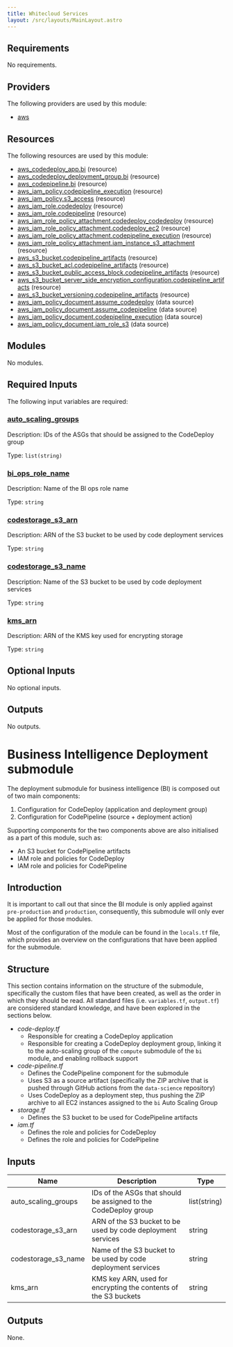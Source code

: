 ```yaml
---
title: Whitecloud Services
layout: /src/layouts/MainLayout.astro
---
```




## Requirements

No requirements.

## Providers

The following providers are used by this module:

- <a name="provider_aws"></a> [aws](#provider\_aws)

## Resources

The following resources are used by this module:

- [aws_codedeploy_app.bi](https://registry.terraform.io/providers/hashicorp/aws/latest/docs/resources/codedeploy_app) (resource)
- [aws_codedeploy_deployment_group.bi](https://registry.terraform.io/providers/hashicorp/aws/latest/docs/resources/codedeploy_deployment_group) (resource)
- [aws_codepipeline.bi](https://registry.terraform.io/providers/hashicorp/aws/latest/docs/resources/codepipeline) (resource)
- [aws_iam_policy.codepipeline_execution](https://registry.terraform.io/providers/hashicorp/aws/latest/docs/resources/iam_policy) (resource)
- [aws_iam_policy.s3_access](https://registry.terraform.io/providers/hashicorp/aws/latest/docs/resources/iam_policy) (resource)
- [aws_iam_role.codedeploy](https://registry.terraform.io/providers/hashicorp/aws/latest/docs/resources/iam_role) (resource)
- [aws_iam_role.codepipeline](https://registry.terraform.io/providers/hashicorp/aws/latest/docs/resources/iam_role) (resource)
- [aws_iam_role_policy_attachment.codedeploy_codedeploy](https://registry.terraform.io/providers/hashicorp/aws/latest/docs/resources/iam_role_policy_attachment) (resource)
- [aws_iam_role_policy_attachment.codedeploy_ec2](https://registry.terraform.io/providers/hashicorp/aws/latest/docs/resources/iam_role_policy_attachment) (resource)
- [aws_iam_role_policy_attachment.codepipeline_execution](https://registry.terraform.io/providers/hashicorp/aws/latest/docs/resources/iam_role_policy_attachment) (resource)
- [aws_iam_role_policy_attachment.iam_instance_s3_attachment](https://registry.terraform.io/providers/hashicorp/aws/latest/docs/resources/iam_role_policy_attachment) (resource)
- [aws_s3_bucket.codepipeline_artifacts](https://registry.terraform.io/providers/hashicorp/aws/latest/docs/resources/s3_bucket) (resource)
- [aws_s3_bucket_acl.codepipeline_artifacts](https://registry.terraform.io/providers/hashicorp/aws/latest/docs/resources/s3_bucket_acl) (resource)
- [aws_s3_bucket_public_access_block.codepipeline_artifacts](https://registry.terraform.io/providers/hashicorp/aws/latest/docs/resources/s3_bucket_public_access_block) (resource)
- [aws_s3_bucket_server_side_encryption_configuration.codepipeline_artifacts](https://registry.terraform.io/providers/hashicorp/aws/latest/docs/resources/s3_bucket_server_side_encryption_configuration) (resource)
- [aws_s3_bucket_versioning.codepipeline_artifacts](https://registry.terraform.io/providers/hashicorp/aws/latest/docs/resources/s3_bucket_versioning) (resource)
- [aws_iam_policy_document.assume_codedeploy](https://registry.terraform.io/providers/hashicorp/aws/latest/docs/data-sources/iam_policy_document) (data source)
- [aws_iam_policy_document.assume_codepipeline](https://registry.terraform.io/providers/hashicorp/aws/latest/docs/data-sources/iam_policy_document) (data source)
- [aws_iam_policy_document.codepipeline_execution](https://registry.terraform.io/providers/hashicorp/aws/latest/docs/data-sources/iam_policy_document) (data source)
- [aws_iam_policy_document.iam_role_s3](https://registry.terraform.io/providers/hashicorp/aws/latest/docs/data-sources/iam_policy_document) (data source)

## Modules

No modules.

## Required Inputs

The following input variables are required:

### <a name="input_auto_scaling_groups"></a> [auto\_scaling\_groups](#input\_auto\_scaling\_groups)

Description: IDs of the ASGs that should be assigned to the CodeDeploy group

Type: `list(string)`

### <a name="input_bi_ops_role_name"></a> [bi\_ops\_role\_name](#input\_bi\_ops\_role\_name)

Description: Name of the BI ops role name

Type: `string`

### <a name="input_codestorage_s3_arn"></a> [codestorage\_s3\_arn](#input\_codestorage\_s3\_arn)

Description: ARN of the S3 bucket to be used by code deployment services

Type: `string`

### <a name="input_codestorage_s3_name"></a> [codestorage\_s3\_name](#input\_codestorage\_s3\_name)

Description: Name of the S3 bucket to be used by code deployment services

Type: `string`

### <a name="input_kms_arn"></a> [kms\_arn](#input\_kms\_arn)

Description: ARN of the KMS key used for encrypting storage

Type: `string`

## Optional Inputs

No optional inputs.

## Outputs

No outputs.



# Business Intelligence Deployment submodule

The deployment submodule for business intelligence (BI) is composed out of two main components:

1. Configuration for CodeDeploy (application and deployment group)
2. Configuration for CodePipeline (source + deployment action)

Supporting components for the two components above are also initialised as a part of this module, such as:

* An S3 bucket for CodePipeline artifacts
* IAM role and policies for CodeDeploy
* IAM role and policies for CodePipeline

## Introduction

It is important to call out that since the BI module is only applied against `pre-production` and `production`,
consequently, this submodule will only ever be applied for those modules.

Most of the configuration of the module can be found in the `locals.tf` file, which provides an overview on the
configurations that have been applied for the submodule.

## Structure

This section contains information on the structure of the submodule, specifically the custom files that have been
created, as well as the order in which they should be read. All standard files (i.e. `variables.tf`, `output.tf`) are
considered standard knowledge, and have been explored in the sections below.

* *code-deploy.tf*
    * Responsible for creating a CodeDeploy application
    * Responsible for creating a CodeDeploy deployment group, linking it to the auto-scaling group of the `compute`
      submodule of the `bi` module, and enabling rollback support
* *code-pipeline.tf*
    * Defines the CodePipeline component for the submodule
    * Uses S3 as a source artifact (specifically the ZIP archive that is pushed through GitHub actions from
      the `data-science` repository)
    * Uses CodeDeploy as a deployment step, thus pushing the ZIP archive to all EC2 instances assigned to the `bi` Auto
      Scaling Group
* *storage.tf*
    * Defines the S3 bucket to be used for CodePipeline artifacts
* *iam.tf*
    * Defines the role and policies for CodeDeploy
    * Defines the role and policies for CodePipeline

## Inputs

| Name                | Description                                                     | Type         |
|---------------------|-----------------------------------------------------------------|--------------|
| auto_scaling_groups | IDs of the ASGs that should be assigned to the CodeDeploy group | list(string) |
| codestorage_s3_arn  | ARN of the S3 bucket to be used by code deployment services     | string       |
| codestorage_s3_name | Name of the S3 bucket to be used by code deployment services    | string       |
| kms_arn             | KMS key ARN, used for encrypting the contents of the S3 buckets | string       |

## Outputs

None.

